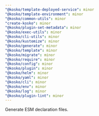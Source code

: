 ```yaml
---
"@kosko/template-deployed-service": minor
"@kosko/template-environment": minor
"@kosko/common-utils": minor
"create-kosko": minor
"@kosko/plugin-set-metadata": minor
"@kosko/exec-utils": minor
"@kosko/cli-utils": minor
"@kosko/kustomize": minor
"@kosko/generate": minor
"@kosko/template": minor
"@kosko/migrate": minor
"@kosko/require": minor
"@kosko/config": minor
"@kosko/plugin": minor
"@kosko/helm": minor
"@kosko/yaml": minor
"@kosko/cli": minor
"@kosko/env": minor
"@kosko/log": minor
"@kosko/plugin-lint": minor
---
```


Generate ESM declaration files.
